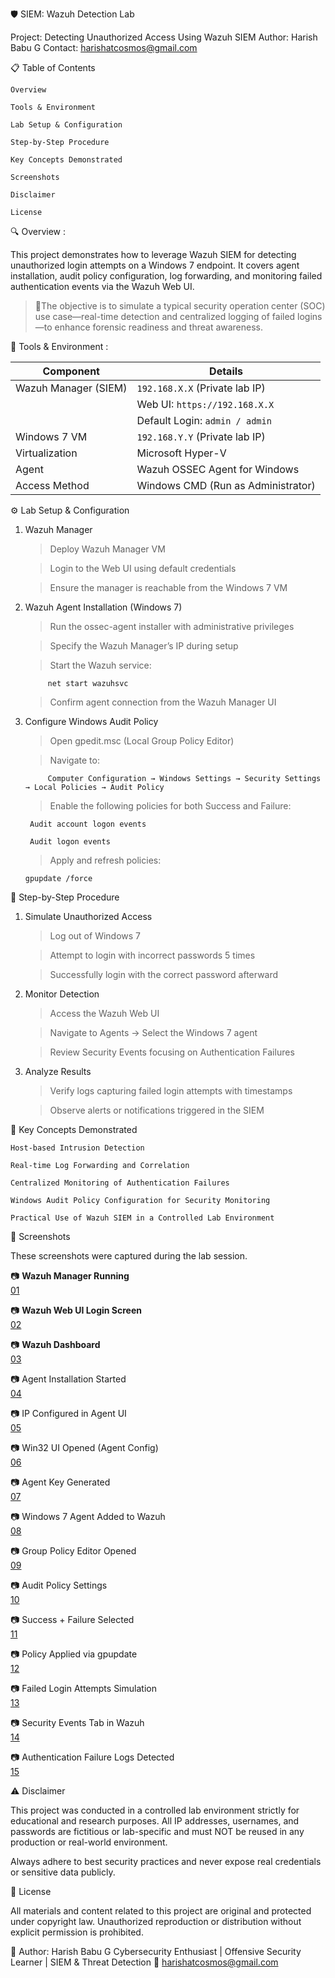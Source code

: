 🛡️ SIEM: Wazuh Detection Lab

Project: Detecting Unauthorized Access Using Wazuh SIEM
Author: Harish Babu G
Contact: harishatcosmos@gmail.com

📋 Table of Contents

    Overview

    Tools & Environment

    Lab Setup & Configuration

    Step-by-Step Procedure

    Key Concepts Demonstrated

    Screenshots

    Disclaimer

    License

🔍 Overview :

This project demonstrates how to leverage Wazuh SIEM for detecting unauthorized login attempts on a Windows 7 endpoint. It covers agent installation, audit policy configuration, log forwarding, and monitoring failed authentication events via the Wazuh Web UI.

> 🎯The objective is to simulate a typical security operation center (SOC) use case—real-time detection and centralized logging of failed logins—to enhance forensic readiness and threat awareness.

🧰 Tools & Environment :

|       Component       |                    Details                   |
|-----------------------|----------------------------------------------|
| Wazuh Manager (SIEM)  | `192.168.X.X` (Private lab IP)               |
|                       | Web UI: `https://192.168.X.X`                |
|                       | Default Login: `admin / admin`               |
| Windows 7 VM          | `192.168.Y.Y` (Private lab IP)               |
| Virtualization        | Microsoft Hyper-V                            |
| Agent                 | Wazuh OSSEC Agent for Windows                |
| Access Method         | Windows CMD (Run as Administrator)           |


⚙️ Lab Setup & Configuration

1. Wazuh Manager
   
    > Deploy Wazuh Manager VM
    
    > Login to the Web UI using default credentials

    > Ensure the manager is reachable from the Windows 7 VM

2. Wazuh Agent Installation (Windows 7)

    > Run the ossec-agent installer with administrative privileges

    > Specify the Wazuh Manager’s IP during setup

    > Start the Wazuh service:

            net start wazuhsvc

    > Confirm agent connection from the Wazuh Manager UI

3. Configure Windows Audit Policy

    > Open gpedit.msc (Local Group Policy Editor)

    > Navigate to:

            Computer Configuration → Windows Settings → Security Settings → Local Policies → Audit Policy

    > Enable the following policies for both Success and Failure:

        Audit account logon events

        Audit logon events

    > Apply and refresh policies:

       gpupdate /force

🧩 Step-by-Step Procedure

   1. Simulate Unauthorized Access

      > Log out of Windows 7

      > Attempt to login with incorrect passwords 5 times

      > Successfully login with the correct password afterward

   2. Monitor Detection

      > Access the Wazuh Web UI

      > Navigate to Agents → Select the Windows 7 agent

      > Review Security Events focusing on Authentication Failures

   3. Analyze Results

      > Verify logs capturing failed login attempts with timestamps

      > Observe alerts or notifications triggered in the SIEM

📌 Key Concepts Demonstrated

    Host-based Intrusion Detection

    Real-time Log Forwarding and Correlation

    Centralized Monitoring of Authentication Failures

    Windows Audit Policy Configuration for Security Monitoring

    Practical Use of Wazuh SIEM in a Controlled Lab Environment

📸 Screenshots

   These screenshots were captured during the lab session.

📷 **Wazuh Manager Running**  
[01](screenshots/01-wazuh-manager-status.png)

📷 **Wazuh Web UI Login Screen**  
[02](screenshots/02-wazuh-login-screen.png)

📷 **Wazuh Dashboard**  
[03](screenshots/03-wazuh-dashboard.png)

📷 Agent Installation Started  
[04](screenshots/04-agent-installation-started.png)

📷 IP Configured in Agent UI  
[05](screenshots/05-ip-configured-agent-ui.png)

📷 Win32 UI Opened (Agent Config)  
[06](screenshots/06-win32-ui-agent-config.png)

📷 Agent Key Generated  
[07](screenshots/07-agent-key-generated.png)

📷 Windows 7 Agent Added to Wazuh  
[08](screenshots/08-win7-agent-added.png)

📷 Group Policy Editor Opened  
[09](screenshots/09-group-policy-editor.png)

📷 Audit Policy Settings  
[10](screenshots/10-audit-policy-settings.png)

📷 Success + Failure Selected  
[11](screenshots/11-success-failure-selected.png)

📷 Policy Applied via gpupdate  
[12](screenshots/12-policy-applied-gpupdate.png)

📷 Failed Login Attempts Simulation  
[13](screenshots/13-failed-login-simulation.png)

📷 Security Events Tab in Wazuh  
[14](screenshots/14-security-events-tab.png)

📷 Authentication Failure Logs Detected  
[15](screenshots/15-auth-failure-logs.png)


⚠️ Disclaimer

This project was conducted in a controlled lab environment strictly for educational and research purposes.
All IP addresses, usernames, and passwords are fictitious or lab-specific and must NOT be reused in any production or real-world environment.

Always adhere to best security practices and never expose real credentials or sensitive data publicly.

📜 License

All materials and content related to this project are original and protected under copyright law.
Unauthorized reproduction or distribution without explicit permission is prohibited.


👤 Author:
Harish Babu G
Cybersecurity Enthusiast | Offensive Security Learner | SIEM & Threat Detection
📧 harishatcosmos@gmail.com
